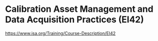 # Calibration Asset Management and Data Acquisition Practices (EI42)

https://www.isa.org/Training/Course-Description/EI42